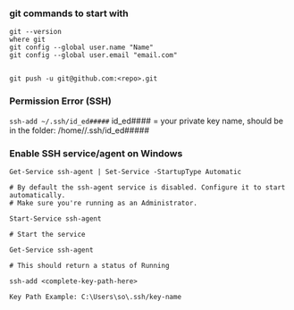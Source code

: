 ### git commands to start with

```
git --version
where git
git config --global user.name "Name"
git config --global user.email "email.com"


git push -u git@github.com:<repo>.git
```



### Permission Error (SSH)

`ssh-add ~/.ssh/id_ed#####`  id_ed#### = your private key name, should be in the folder: /home/<user>/.ssh/id_ed#####


### Enable SSH service/agent on Windows


```
Get-Service ssh-agent | Set-Service -StartupType Automatic

# By default the ssh-agent service is disabled. Configure it to start automatically.
# Make sure you're running as an Administrator.
```

```
Start-Service ssh-agent

# Start the service
```
```
Get-Service ssh-agent

# This should return a status of Running
```

```
ssh-add <complete-key-path-here>

Key Path Example: C:\Users\so\.ssh/key-name
```
